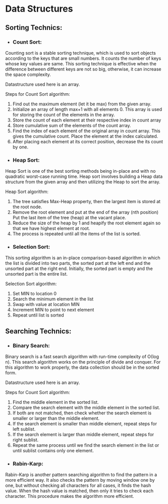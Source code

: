 # Data Structures

## Sorting Technics:


- ### Count Sort:

Counting sort is a stable sorting technique, which is used to sort objects according to the keys that are small numbers. It counts the number of keys whose key values are same. This sorting technique is effective when the difference between different keys are not so big, otherwise, it can increase the space complexity.

Datastructure used here is an array.

Steps for Count Sort algorithm:

1. Find out the maximum element (let it be max) from the given array.
2. Initialize an array of length max+1 with all elements 0. This array is used for storing the count of the elements in the array.
3. Store the count of each element at their respective index in count array
4. Store cumulative sum of the elements of the count array.
5. Find the index of each element of the original array in count array. This gives the cumulative count. Place the element at the index calculated.
6. After placing each element at its correct position, decrease the its count by one.

- ### Heap Sort:

Heap Sort is one of the best sorting methods being in-place and with no quadratic worst-case running time. Heap sort involves building a Heap data structure from the given array and then utilizing the Heap to sort the array.

Heap Sort algorithm:

1. The tree satisfies Max-Heap property, then the largest item is stored at the root node.
2. Remove the root element and put at the end of the array (nth position) Put the last item of the tree (heap) at the vacant place.
3. Reduce the size of the heap by 1 and heapify the root element again so that we have highest element at root.
4. The process is repeated until all the items of the list is sorted.


- ### Selection Sort:

This sorting algorithm is an in-place comparison-based algorithm in which the list is divided into two parts, the sorted part at the left end and the unsorted part at the right end. Initially, the sorted part is empty and the unsorted part is the entire list.

Selection Sort algorithm:

1. Set MIN to location 0
2. Search the minimum element in the list
3. Swap with value at location MIN
4. Increment MIN to point to next element
5. Repeat until list is sorted


## Searching Technics:


- ### Binary Search:


Binary search is a fast search algorithm with run-time complexity of Ο(log n). This search algorithm works on the principle of divide and conquer. For this algorithm to work properly, the data collection should be in the sorted form.

Datastructure used here is an array.

Steps for Count Sort algorithm:

1. Find the middle element in the sorted list.
2. Compare the search element with the middle element in the sorted list.
3.  If both are not matched, then check whether the search element is smaller or larger than the middle element.
4. If the search element is smaller than middle element, repeat steps for left sublist.
5. If the search element is larger than middle element, repeat steps for right sublist.
6. Repeat the same process until we find the search element in the list or until sublist contains only one element.

- ### Rabin-Karp:

Rabin-Karp is another pattern searching algorithm to find the pattern in a more efficient way. It also checks the pattern by moving window one by one, but without checking all characters for all cases, it finds the hash value. When the hash value is matched, then only it tries to check each character. This procedure makes the algorithm more efficient.

